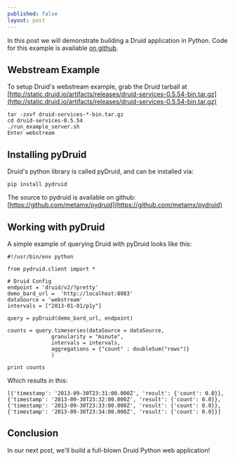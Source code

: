 ```yaml
---
published: false
layout: post
---
```


In this post we will demonstrate building a Druid application in Python. Code for this example is available [on github](https://github.com/rjurney/druid-application-development).

## Webstream Example

To setup Druid's webstream example, grab the Druid tarball at [http://static.druid.io/artifacts/releases/druid-services-0.5.54-bin.tar.gz](http://static.druid.io/artifacts/releases/druid-services-0.5.54-bin.tar.gz)

	tar -zxvf druid-services-*-bin.tar.gz
    cd druid-services-0.5.54
    ./run_example_server.sh
    Enter webstream

## Installing pyDruid

Druid's python library is called pyDruid, and can be installed via:

	pip install pydruid

The source to pydruid is available on github: [https://github.com/metamx/pydruid](https://github.com/metamx/pydruid)

## Working with pyDruid

A simple example of querying Druid with pyDruid looks like this:

	#!/usr/bin/env python

	from pydruid.client import *

	# Druid Config
	endpoint = 'druid/v2/?pretty'
	demo_bard_url =  'http://localhost:8083'
	dataSource = 'webstream'
	intervals = ["2013-01-01/p1y"]

	query = pyDruid(demo_bard_url, endpoint)

	counts = query.timeseries(dataSource = dataSource, 
	              granularity = "minute", 
	              intervals = intervals, 
	              aggregations = {"count" : doubleSum("rows")}
	              )

	print counts
    
Which results in this:

	[{'timestamp': '2013-09-30T23:31:00.000Z', 'result': {'count': 0.0}}, {'timestamp': '2013-09-30T23:32:00.000Z', 'result': {'count': 0.0}}, {'timestamp': '2013-09-30T23:33:00.000Z', 'result': {'count': 0.0}}, {'timestamp': '2013-09-30T23:34:00.000Z', 'result': {'count': 0.0}}]

## Conclusion

In our next post, we'll build a full-blown Druid Python web application!

